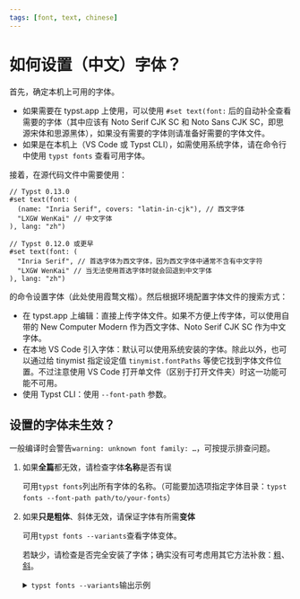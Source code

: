 ```yaml
---
tags: [font, text, chinese]
---
```


# 如何设置（中文）字体？

首先，确定本机上可用的字体。

- 如果需要在 typst.app 上使用，可以使用 `#set text(font:` 后的自动补全查看需要的字体（其中应该有 Noto Serif CJK SC 和 Noto Sans CJK SC，即思源宋体和思源黑体），如果没有需要的字体则请准备好需要的字体文件。
- 如果是在本机上（VS Code 或 Typst CLI），如需使用系统字体，请在命令行中使用 `typst fonts` 查看可用字体。

接着，在源代码文件中需要使用：

```typst no-render
// Typst 0.13.0
#set text(font: (
  (name: "Inria Serif", covers: "latin-in-cjk"), // 西文字体
  "LXGW WenKai" // 中文字体
), lang: "zh")

// Typst 0.12.0 或更早
#set text(font: (
  "Inria Serif", // 首选字体为西文字体，因为西文字体中通常不含有中文字符
  "LXGW WenKai" // 当无法使用首选字体时就会回退到中文字体
), lang: "zh")
```

的命令设置字体（此处使用霞鹜文楷）。然后根据环境配置字体文件的搜索方式：

- 在 typst.app 上编辑：直接上传字体文件。如果不方便上传字体，可以使用自带的 New Computer Modern 作为西文字体、Noto Serif CJK SC 作为中文字体。
- 在本地 VS Code 引入字体：默认可以使用系统安装的字体。除此以外，也可以通过给 tinymist 指定设定值 `tinymist.fontPaths` 等使它找到字体文件位置。不过注意使用 VS Code 打开单文件（区别于打开文件夹）时这一功能可能不可用。
- 使用 Typst CLI：使用 `--font-path` 参数。

## 设置的字体未生效？

一般编译时会警告`warning: unknown font family: …`，可按提示排查问题。

1. 如果**全篇**都无效，请检查字体**名称**是否有误

   可用`typst fonts`列出所有字体的名称。（可能要加选项指定字体目录：`typst fonts --font-path path/to/your-fonts`）

2. 如果**只是粗体**、斜体无效，请保证字体有所需**变体**

   可用`typst fonts --variants`查看字体变体。

   若缺少，请检查是否完全安装了字体；确实没有可考虑用其它方法补救：[粗](./chinese-bold.md)、[斜](./chinese-skew.md)。

   <details>
   <summary><code>typst fonts --variants</code>输出示例</summary>

   以下 Source Han Serif 有多种字重（weight），支持加粗；

   ```
   Source Han Serif
   - Style: Normal, Weight: 250, Stretch: 100%
   - Style: Normal, Weight: 300, Stretch: 100%
   - Style: Normal, Weight: 400, Stretch: 100%
   - Style: Normal, Weight: 500, Stretch: 100%
   - Style: Normal, Weight: 600, Stretch: 100%
   - Style: Normal, Weight: 700, Stretch: 100%
   - Style: Normal, Weight: 900, Stretch: 100%
   ```

   而以下 SimSun 只有 400 一种常规字重，不支持加粗；

   ```
   SimSun
   - Style: Normal, Weight: 400, Stretch: 100%
   ```

   至于以下 Source Han Sans CN VF 则是可变字体（variable font），[尚不支持](https://github.com/typst/typst/issues/185)，显示只有 250 一种特殊字重，基本不可用。

   ```
   Source Han Sans CN VF
   - Style: Normal, Weight: 250, Stretch: 100%
   ```

   </details>
